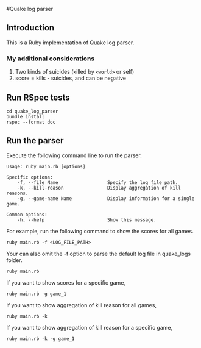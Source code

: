 #Quake log parser

## Introduction
This is a Ruby implementation of Quake log parser.

### My additional considerations
1. Two kinds of suicides (killed by `<world>` or self)
2. score = kills - suicides, and can be negative

## Run RSpec tests
```
cd quake_log_parser
bundle install
rspec --format doc
```

## Run the parser
Execute the following command line to run the parser.
```
Usage: ruby main.rb [options]

Specific options:
    -f, --file Name                  Specify the log file path.
    -k, --kill-reason                Display aggregation of kill reasons.
    -g, --game-name Name             Display information for a single game.

Common options:
    -h, --help                       Show this message.
```
For example, run the following command to show the scores for all games.
```
ruby main.rb -f <LOG_FILE_PATH>
```
Your can also omit the -f option to parse the default log file in quake_logs folder.
```
ruby main.rb
```
If you want to show scores for a specific game,
```
ruby main.rb -g game_1
```
If you want to show aggregation of kill reason for all games,
```
ruby main.rb -k
```
If you want to show aggregation of kill reason for a specific game,
```
ruby main.rb -k -g game_1
```
